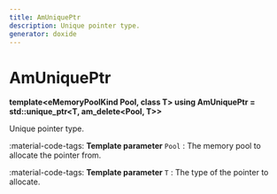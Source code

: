 ```yaml
---
title: AmUniquePtr
description: Unique pointer type.
generator: doxide
---
```



# AmUniquePtr

**template&lt;eMemoryPoolKind Pool, class T&gt; using AmUniquePtr = std::unique_ptr&lt;T, am_delete&lt;Pool, T&gt;&gt;**


Unique pointer type.


:material-code-tags: **Template parameter** `Pool`
:    The memory pool to allocate the pointer from.
    
:material-code-tags: **Template parameter** `T`
:    The type of the pointer to allocate.


    


